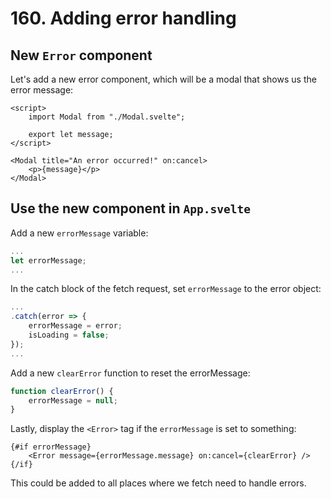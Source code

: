 # 160. Adding error handling

## New `Error` component

Let's add a new error component, which will be a modal that shows us the error message:

```svelte
<script>
    import Modal from "./Modal.svelte";

    export let message;
</script>

<Modal title="An error occurred!" on:cancel>
    <p>{message}</p>
</Modal>
```

## Use the new component in `App.svelte`

Add a new `errorMessage` variable:

```js
...
let errorMessage;
...
```

In the catch block of the fetch request, set `errorMessage` to the error object:

```js
...
.catch(error => {
    errorMessage = error;
    isLoading = false;
});
...
```

Add a new `clearError` function to reset the errorMessage:

```js
function clearError() {
    errorMessage = null;
}
```

Lastly, display the `<Error>` tag if the `errorMessage` is set to something:

```svelte
{#if errorMessage}
    <Error message={errorMessage.message} on:cancel={clearError} />
{/if}
```

This could be added to all places where we fetch need to handle errors.
